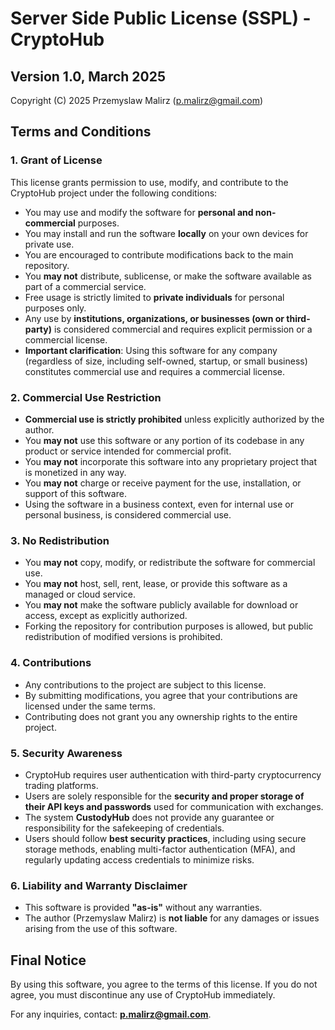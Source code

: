 # Server Side Public License (SSPL) - CryptoHub

## Version 1.0, March 2025

Copyright (C) 2025 Przemyslaw Malirz (<p.malirz@gmail.com>)

## Terms and Conditions

### 1. Grant of License

This license grants permission to use, modify, and contribute to the CryptoHub project under the following conditions:

- You may use and modify the software for **personal and non-commercial** purposes.
- You may install and run the software **locally** on your own devices for private use.
- You are encouraged to contribute modifications back to the main repository.
- You **may not** distribute, sublicense, or make the software available as part of a commercial service.
- Free usage is strictly limited to **private individuals** for personal purposes only.
- Any use by **institutions, organizations, or businesses (own or third-party)** is considered commercial and requires explicit permission or a commercial license.
- **Important clarification**: Using this software for any company (regardless of size, including self-owned, startup, or small business) constitutes commercial use and requires a commercial license.

### 2. Commercial Use Restriction

- **Commercial use is strictly prohibited** unless explicitly authorized by the author.
- You **may not** use this software or any portion of its codebase in any product or service intended for commercial profit.
- You **may not** incorporate this software into any proprietary project that is monetized in any way.
- You **may not** charge or receive payment for the use, installation, or support of this software.
- Using the software in a business context, even for internal use or personal business, is considered commercial use.

### 3. No Redistribution

- You **may not** copy, modify, or redistribute the software for commercial use.
- You **may not** host, sell, rent, lease, or provide this software as a managed or cloud service.
- You **may not** make the software publicly available for download or access, except as explicitly authorized.
- Forking the repository for contribution purposes is allowed, but public redistribution of modified versions is prohibited.

### 4. Contributions

- Any contributions to the project are subject to this license.
- By submitting modifications, you agree that your contributions are licensed under the same terms.
- Contributing does not grant you any ownership rights to the entire project.

### 5. Security Awareness

- CryptoHub requires user authentication with third-party cryptocurrency trading platforms.
- Users are solely responsible for the **security and proper storage of their API keys and passwords** used for communication with exchanges.
- The system **CustodyHub** does not provide any guarantee or responsibility for the safekeeping of credentials.
- Users should follow **best security practices**, including using secure storage methods, enabling multi-factor authentication (MFA), and regularly updating access credentials to minimize risks.

### 6. Liability and Warranty Disclaimer

- This software is provided **"as-is"** without any warranties.
- The author (Przemyslaw Malirz) is **not liable** for any damages or issues arising from the use of this software.

## Final Notice

By using this software, you agree to the terms of this license. If you do not agree, you must discontinue any use of CryptoHub immediately.

For any inquiries, contact: **<p.malirz@gmail.com>**.
